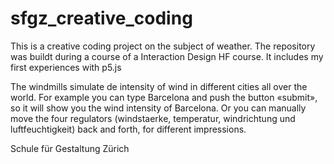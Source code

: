 # sfgz_creative_coding

This is a creative coding project on the subject of weather.
The repository was buildt during a course of a Interaction Design HF course.
It includes my first experiences with p5.js

The windmills simulate de intensity of wind in different cities all over the world.
For example you can type Barcelona and push the button «submit», so it will show you
the wind intensity of Barcelona.
Or you can manually move the four regulators (windstaerke, temperatur, windrichtung und
luftfeuchtigkeit) back and forth, for different impressions.

Schule für Gestaltung Zürich
